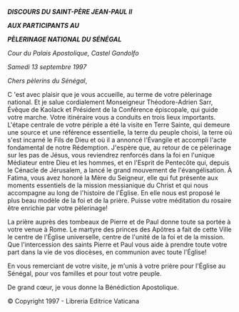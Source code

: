 ***DISCOURS DU SAINT-PÈRE JEAN-PAUL II***

***AUX PARTICIPANTS AU***

***PÈLERINAGE NATIONAL DU SÉNÉGAL***

*Cour du Palais Apostolique, Castel Gandolfo*

*Samedi 13 septembre 1997*

*Chers pèlerins du Sénégal*,

C 'est avec plaisir que je vous accueille, au terme de votre pèlerinage national. Et je salue cordialement Monseigneur Théodore-Adrien Sarr, Évêque de Kaolack et Président de la Conférence épiscopale, qui guide votre marche. Votre itinéraire vous a conduits en trois lieux importants. L'étape centrale de votre périple a été la visite en Terre Sainte, qui demeure une source et une référence essentielle, la terre du peuple choisi, la terre où s'est incarné le Fils de Dieu et où il a annoncé l'Évangile et accompli l'acte fondamental de notre Rédemption. J'espère que, au retour de ce pèlerinage sur les pas de Jésus, vous reviendrez renforcés dans la foi en l'unique Médiateur entre Dieu et les hommes, et en l'Esprit de Pentecôte qui, depuis le Cénacle de Jérusalem, a lancé le grand mouvement de l'évangélisation. À Fatima, vous avez honoré la Mère du Seigneur, elle qui fut présente aux moments essentiels de la mission messianique du Christ et qui nous accompagne au long de l'histoire de l'Église. En elle nous est proposé le plus beau modèle de la foi et de la prière. Puisse votre méditation du rosaire être enrichie par votre pèlerinage!

La prière auprès des tombeaux de Pierre et de Paul donne toute sa portée à votre venue à Rome. Le martyre des princes des Apôtres a fait de cette Ville le centre de l'Église universelle, centre de l'unité de la foi et de la mission. Que l'intercession des saints Pierre et Paul vous aide à prendre toute votre part dans la vie de vos diocèses, en communion avec toute l'Église!

En vous remerciant de votre visite, je m'unis à votre prière pour l'Église au Sénégal, pour vos familles et pour tout votre peuple.

De grand cœur, je vous donne la Bénédiction Apostolique.

© Copyright 1997 - Libreria Editrice Vaticana